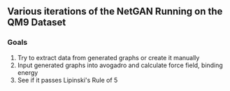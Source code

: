 ## Various iterations of the NetGAN Running on the QM9 Dataset
### Goals

1. Try to extract data from generated graphs or create it manually
2. Input generated graphs into avogadro and calculate force field, binding energy
3. See if it passes Lipinski's Rule of 5
